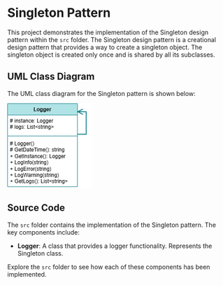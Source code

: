  # Singleton Pattern

This project demonstrates the implementation of the Singleton design pattern within the `src` folder. 
The Singleton design pattern is a creational design pattern that provides a way to create a singleton object.
The singleton object is created only once and is shared by all its subclasses.

## UML Class Diagram

The UML class diagram for the Singleton pattern is shown below:

![UML Class Diagram](../singleton/documentation/singleton.drawio.png)

## Source Code

The `src` folder contains the implementation of the Singleton pattern. The key components include:

- **Logger**: A class that provides a logger functionality. Represents the Singleton class.

Explore the `src` folder to see how each of these components has been implemented.
